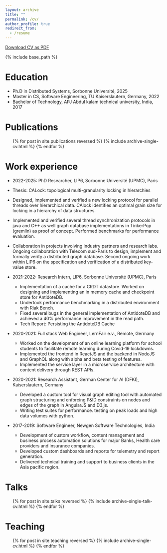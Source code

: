 ```yaml
---
layout: archive
title: ""
permalink: /cv/
author_profile: true
redirect_from:
  - /resume
---
```

<div class="cv-download-links">
  <a href="{{ base_path }}/files/CV.pdf" class="btn btn--primary">Download CV as PDF</a>
</div>

{% include base_path %}

Education
======
* Ph.D in Distributed Systems, Sorbonne Université, 2025
* Master in CS, Software Engineering, TU Kaiserslautern, Germany, 2022
* Bachelor of Technology, APJ Abdul kalam technical university, India, 2017

Publications
======
  <ul>{% for post in site.publications reversed %}
    {% include archive-single-cv.html %}
  {% endfor %}</ul>
  

Work experience
======
*  2022-2025: PhD Researcher, LIP6, Sorbonne Université (UPMC), Paris
  * Thesis: CALock: topological multi-granularity locking in hierarchies
  * Designed, implemented and verified a new locking protocol for parallel threads over hierarchical data. CAlock identifies an optimal grain size for locking in a hierarchy of data structures.
  * Implemented and verified several thread synchronization protocols in java and C++ as well graph database implementations in TinkerPop (gremlin) as proof of concept. Performed benchmarks for performance evaluation.
  * Collaboration in projects involving industry partners and research labs. Ongoing collaboration with Telecom sud-Paris to design, implement and formally verify a distributed graph database. Second ongoing work within LIP6 on the specification and verification of a distributed key-value store.

* 2021-2022: Research Intern, LIP6, Sorbonne Université (UPMC), Paris
  * Implementation of a cache for a CRDT datastore. Worked on designing and implementing an in memory cache and checkpoint store for AntidoteDB.
  * Undertook performance benchmarking in a distributed environment with Riak Bench.
  * Fixed several bugs in the general implementation of AntidoteDB and achieved a 40% performance improvement in the read path.
  * Tech Report: Persisting the AntidoteDB Cache


* 2020-2021: Full stack Web Engineer, LernFair e.v., Remote, Germany
  * Worked on the development of an online learning platform for school students to facilitate remote learning during Covid-19 lockdowns.
  * Implemented the frontend in ReactJS and the backend in NodeJS and GraphQL along with alpha and beta testing of features.
  * Implemented the service layer in a microservice architecture with content delivery through REST APIs.

* 2020-2021: Research Assistant, German Center for AI (DFKI), Kaiserslautern, Germany
  * Developed a custom tool for visual graph editing tool with automated graph structuring and enforcing  P&ID constraints on nodes and edges of the graph in AngularJS and D3.js.
  * Writing test suites for performance. testing on peak loads and high data volumes with python.
* 2017-2019: Software Engineer, Newgen Software Technologies, India
  * Development of custom workflow, content management and business process automation solutions for major Banks, Health care providers and insurance companies.
  * Developed custom dashboards and reports for telemetry and report generation.
  * Delivered technical training and support to business clients in the Asia pacific region.

<!-- Skills
======
* Skill 1
* Skill 2
  * Sub-skill 2.1
  * Sub-skill 2.2
  * Sub-skill 2.3
* Skill 3 -->

Talks
======
  <ul>{% for post in site.talks reversed %}
    {% include archive-single-talk-cv.html  %}
  {% endfor %}</ul>
  
Teaching
======
  <ul>{% for post in site.teaching reversed %}
    {% include archive-single-cv.html %}
  {% endfor %}</ul>
  
<!-- Service and leadership
======
* Currently signed in to 43 different slack teams -->
